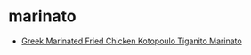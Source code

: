 # marinato

 * [Greek Marinated Fried Chicken Kotopoulo Tiganito Marinato](../../index/g/greek-marinated-fried-chicken-kotopoulo-tiganito-marinato-358293.json)
